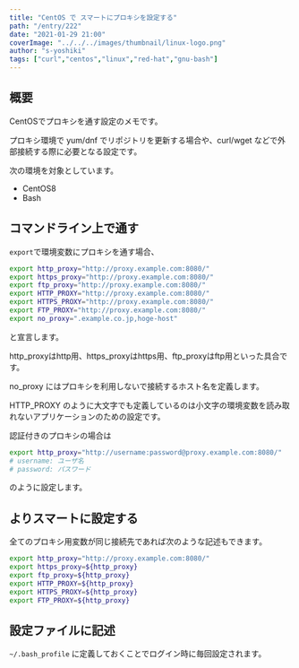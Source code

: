 ```yaml
---
title: "CentOS で スマートにプロキシを設定する"
path: "/entry/222"
date: "2021-01-29 21:00"
coverImage: "../../../images/thumbnail/linux-logo.png"
author: "s-yoshiki"
tags: ["curl","centos","linux","red-hat","gnu-bash"]
---
```


## 概要

CentOSでプロキシを通す設定のメモです。

プロキシ環境で yum/dnf でリポジトリを更新する場合や、curl/wget などで外部接続する際に必要となる設定です。

次の環境を対象としています。

 - CentOS8
 - Bash


## コマンドライン上で通す

`export`で環境変数にプロキシを通す場合、

```bash
export http_proxy="http://proxy.example.com:8080/"
export https_proxy="http://proxy.example.com:8080/"
export ftp_proxy="http://proxy.example.com:8080/"
export HTTP_PROXY="http://proxy.example.com:8080/"
export HTTPS_PROXY="http://proxy.example.com:8080/"
export FTP_PROXY="http://proxy.example.com:8080/"
export no_proxy=".example.co.jp,hoge-host"
```

と宣言します。

http_proxyはhttp用、https_proxyはhttps用、ftp_proxyはftp用といった具合です。

no_proxy にはプロキシを利用しないで接続するホスト名を定義します。

HTTP_PROXY のように大文字でも定義しているのは小文字の環境変数を読み取れないアプリケーションのための設定です。

認証付きのプロキシの場合は

```bash
export http_proxy="http://username:password@proxy.example.com:8080/"
# username: ユーザ名
# password: パスワード
```

のように設定します。

## よりスマートに設定する

全てのプロキシ用変数が同じ接続先であれば次のような記述もできます。

```bash
export http_proxy="http://proxy.example.com:8080/"
export https_proxy=${http_proxy}
export ftp_proxy=${http_proxy}
export HTTP_PROXY=${http_proxy}
export HTTPS_PROXY=${http_proxy}
export FTP_PROXY=${http_proxy}
```

## 設定ファイルに記述

`~/.bash_profile` に定義しておくことでログイン時に毎回設定されます。